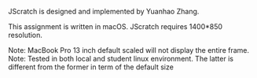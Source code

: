 JScratch is designed and implemented by Yuanhao Zhang.

This assignment is written in macOS. JScratch requires 1400*850 resolution.

Note: MacBook Pro 13 inch default scaled will not display the entire frame.
Note: Tested in both local and student linux environment. The latter is different from the former in term of the default size
